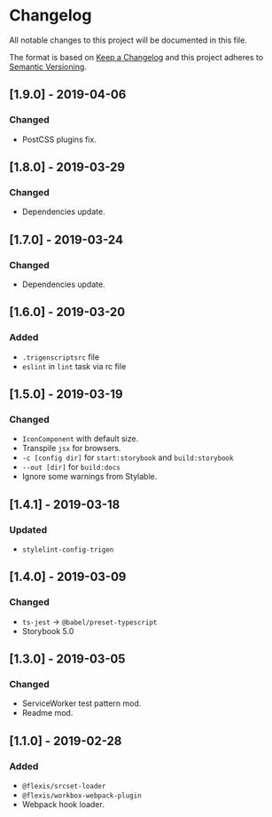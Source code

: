 # Changelog

All notable changes to this project will be documented in this file.

The format is based on [Keep a Changelog](http://keepachangelog.com/en/1.0.0/)
and this project adheres to [Semantic Versioning](http://semver.org/spec/v2.0.0.html).

## [1.9.0] - 2019-04-06
### Changed
- PostCSS plugins fix.

## [1.8.0] - 2019-03-29
### Changed
- Dependencies update.

## [1.7.0] - 2019-03-24
### Changed
- Dependencies update.

## [1.6.0] - 2019-03-20
### Added
- `.trigenscriptsrc` file
- `eslint` in `lint` task via rc file

## [1.5.0] - 2019-03-19
### Changed
- `IconComponent` with default size.
- Transpile `jsx` for browsers.
- `-c [config dir]` for `start:storybook` and `build:storybook`
- `--out [dir]` for `build:docs`
- Ignore some warnings from Stylable.

## [1.4.1] - 2019-03-18
### Updated
- `stylelint-config-trigen`

## [1.4.0] - 2019-03-09
### Changed
- `ts-jest` -> `@babel/preset-typescript`
- Storybook 5.0

## [1.3.0] - 2019-03-05
### Changed
- ServiceWorker test pattern mod.
- Readme mod.

## [1.1.0] - 2019-02-28
### Added
- `@flexis/srcset-loader`
- `@flexis/workbox-webpack-plugin`
- Webpack hook loader.
